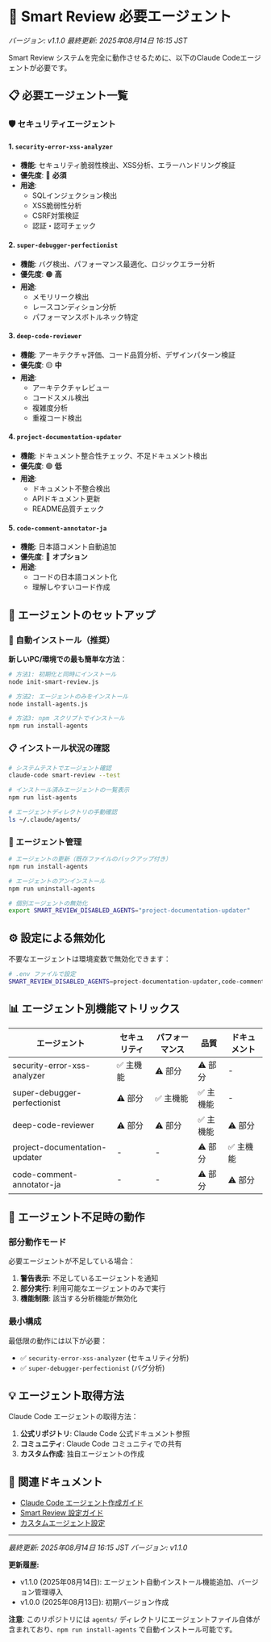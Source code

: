 # 🤖 Smart Review 必要エージェント

*バージョン: v1.1.0*
*最終更新: 2025年08月14日 16:15 JST*

Smart Review システムを完全に動作させるために、以下のClaude Codeエージェントが必要です。

## 📋 必要エージェント一覧

### 🛡️ セキュリティエージェント

#### 1. `security-error-xss-analyzer`
- **機能**: セキュリティ脆弱性検出、XSS分析、エラーハンドリング検証
- **優先度**: 🔴 **必須**
- **用途**: 
  - SQLインジェクション検出
  - XSS脆弱性分析
  - CSRF対策検証
  - 認証・認可チェック

#### 2. `super-debugger-perfectionist`
- **機能**: バグ検出、パフォーマンス最適化、ロジックエラー分析
- **優先度**: 🟠 **高**
- **用途**:
  - メモリリーク検出
  - レースコンディション分析
  - パフォーマンスボトルネック特定

#### 3. `deep-code-reviewer`
- **機能**: アーキテクチャ評価、コード品質分析、デザインパターン検証
- **優先度**: 🟡 **中**
- **用途**:
  - アーキテクチャレビュー
  - コードスメル検出
  - 複雑度分析
  - 重複コード検出

#### 4. `project-documentation-updater`
- **機能**: ドキュメント整合性チェック、不足ドキュメント検出
- **優先度**: 🟢 **低**
- **用途**:
  - ドキュメント不整合検出
  - APIドキュメント更新
  - README品質チェック

#### 5. `code-comment-annotator-ja`
- **機能**: 日本語コメント自動追加
- **優先度**: 🔵 **オプション**
- **用途**:
  - コードの日本語コメント化
  - 理解しやすいコード作成

## 🔧 エージェントのセットアップ

### 🚀 自動インストール（推奨）

**新しいPC/環境での最も簡単な方法**：

```bash
# 方法1: 初期化と同時にインストール
node init-smart-review.js

# 方法2: エージェントのみをインストール
node install-agents.js

# 方法3: npm スクリプトでインストール
npm run install-agents
```

### 📋 インストール状況の確認

```bash
# システムテストでエージェント確認
claude-code smart-review --test

# インストール済みエージェントの一覧表示
npm run list-agents

# エージェントディレクトリの手動確認
ls ~/.claude/agents/
```

### 🔄 エージェント管理

```bash
# エージェントの更新（既存ファイルのバックアップ付き）
npm run install-agents

# エージェントのアンインストール
npm run uninstall-agents

# 個別エージェントの無効化
export SMART_REVIEW_DISABLED_AGENTS="project-documentation-updater"
```

## ⚙️ 設定による無効化

不要なエージェントは環境変数で無効化できます：

```bash
# .env ファイルで設定
SMART_REVIEW_DISABLED_AGENTS=project-documentation-updater,code-comment-annotator-ja
```

## 📊 エージェント別機能マトリックス

| エージェント | セキュリティ | パフォーマンス | 品質 | ドキュメント |
|-------------|-------------|---------------|------|-------------|
| security-error-xss-analyzer | ✅ 主機能 | ⚠️ 部分 | ⚠️ 部分 | - |
| super-debugger-perfectionist | ⚠️ 部分 | ✅ 主機能 | ✅ 主機能 | - |
| deep-code-reviewer | ⚠️ 部分 | ⚠️ 部分 | ✅ 主機能 | ⚠️ 部分 |
| project-documentation-updater | - | - | ⚠️ 部分 | ✅ 主機能 |
| code-comment-annotator-ja | - | - | ⚠️ 部分 | ⚠️ 部分 |

## 🚨 エージェント不足時の動作

### 部分動作モード

必要エージェントが不足している場合：

1. **警告表示**: 不足しているエージェントを通知
2. **部分実行**: 利用可能なエージェントのみで実行
3. **機能制限**: 該当する分析機能が無効化

### 最小構成

最低限の動作には以下が必要：

- ✅ `security-error-xss-analyzer` (セキュリティ分析)
- ✅ `super-debugger-perfectionist` (バグ分析)

## 💡 エージェント取得方法

Claude Code エージェントの取得方法：

1. **公式リポジトリ**: Claude Code 公式ドキュメント参照
2. **コミュニティ**: Claude Code コミュニティでの共有
3. **カスタム作成**: 独自エージェントの作成

## 🔗 関連ドキュメント

- [Claude Code エージェント作成ガイド](https://docs.anthropic.com/claude-code)
- [Smart Review 設定ガイド](./Smart-Review-SystemGuide.md)
- [カスタムエージェント設定](./smart-review-config.js)

---

*最終更新: 2025年08月14日 16:15 JST*
*バージョン: v1.1.0*

**更新履歴:**
- v1.1.0 (2025年08月14日): エージェント自動インストール機能追加、バージョン管理導入
- v1.0.0 (2025年08月13日): 初期バージョン作成

**注意**: このリポジトリには `agents/` ディレクトリにエージェントファイル自体が含まれており、`npm run install-agents` で自動インストール可能です。